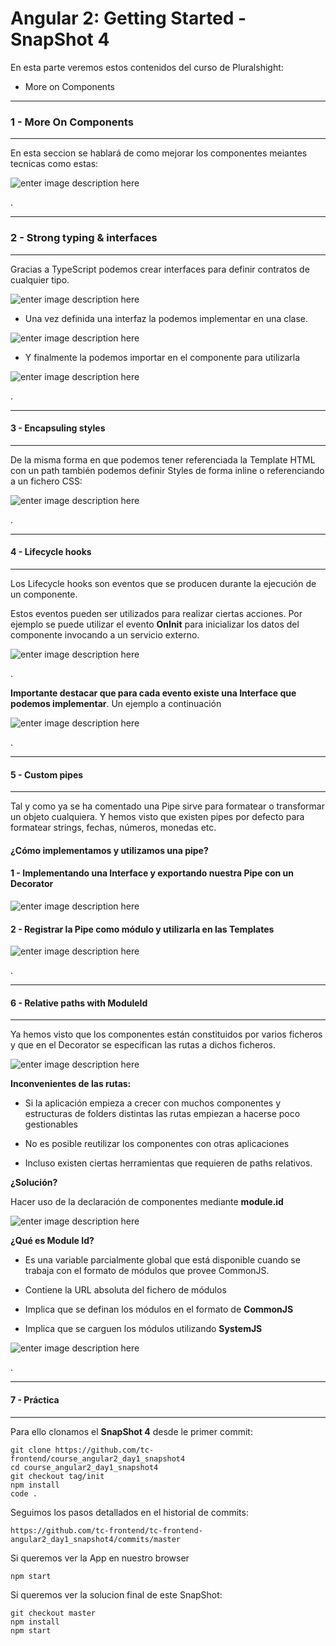 
Angular 2: Getting Started - SnapShot 4
===================
En esta parte veremos estos contenidos del curso de Pluralshight:

 - More on Components


----------


### 1 - More On Components


----------


En esta seccion se hablará de como mejorar los componentes meiantes tecnicas como estas:


![enter image description here](https://i.imgur.com/BhdivyV.png)


.


----------


### 2 - Strong typing & interfaces


----------


Gracias a TypeScript podemos crear interfaces para definir contratos de cualquier tipo. 


![enter image description here](https://i.imgur.com/L8M1m9P.jpg)


 - Una vez definida una interfaz la podemos implementar en una clase.


![enter image description here](https://i.imgur.com/b47MYf1.jpg)


 - Y finalmente la podemos importar en el componente para utilizarla


![enter image description here](https://i.imgur.com/39loDo8.jpg)


.



----------


#### 3 - Encapsuling styles


----------


De la misma forma en que podemos tener referenciada la Template HTML con un path también podemos definir Styles de forma inline o referenciando a un fichero CSS:



![enter image description here](https://i.imgur.com/PYWDZFR.jpg)


.



----------


#### 4 - Lifecycle hooks


----------


Los Lifecycle hooks son eventos que se producen durante la ejecución de un componente.


Estos eventos pueden ser utilizados para realizar ciertas acciones. Por ejemplo se puede utilizar el evento **OnInit** para inicializar los datos del componente invocando a un servicio externo.



![enter image description here](https://i.imgur.com/H02CwXS.jpg)


.


**Importante destacar que para cada evento existe una Interface que podemos implementar**. Un ejemplo a continuación


![enter image description here](https://i.imgur.com/Gj5hQNP.jpg)


.


----------


#### 5 - Custom pipes


----------


Tal y como ya se ha comentado una Pipe sirve para formatear o transformar un objeto cualquiera. Y hemos visto que existen pipes por defecto para formatear strings, fechas, números, monedas etc.


#### ¿Cómo implementamos y utilizamos una pipe?


#### 1 - Implementando una Interface y exportando nuestra Pipe con un Decorator


![enter image description here](https://i.imgur.com/WcZIChL.jpg)


#### 2 - Registrar la Pipe como módulo y utilizarla en las Templates


![enter image description here](https://i.imgur.com/JmFo7Ly.jpg)


. 



----------


#### 6 - Relative paths with ModuleId


----------


Ya hemos visto que los componentes están constituidos por varios ficheros y que en el Decorator se especifican las rutas a dichos ficheros.



![enter image description here](https://i.imgur.com/1Ez9uTE.jpg)



**Inconvenientes de las rutas:** 


 - Si la aplicación empieza a crecer con muchos componentes y estructuras de folders distintas las rutas empiezan a hacerse poco gestionables


 - No es posible reutilizar los componentes con otras aplicaciones


 - Incluso existen ciertas herramientas que requieren de paths relativos.


**¿Solución?**


Hacer uso de la declaración de componentes mediante **module.id**


![enter image description here](https://i.imgur.com/C7kqf7v.jpg)


**¿Qué es Module Id?**


 - Es una variable parcialmente global que está disponible cuando se trabaja con el formato de módulos que provee CommonJS.

 - Contiene la URL absoluta del fichero de módulos

 - Implica que se definan los módulos en el formato de **CommonJS**

 - Implica que se carguen los módulos utilizando **SystemJS**


![enter image description here](https://i.imgur.com/1yuUmFD.jpg)


.


----------


#### 7 - Práctica


----------




Para ello clonamos el **SnapShot 4** desde le primer commit:

    git clone https://github.com/tc-frontend/course_angular2_day1_snapshot4
    cd course_angular2_day1_snapshot4
    git checkout tag/init
    npm install
    code .
 
Seguimos los pasos detallados en el historial de commits:

    https://github.com/tc-frontend/tc-frontend-angular2_day1_snapshot4/commits/master   
  
Si queremos ver la App en nuestro browser

    npm start

Si queremos ver la solucion final de este SnapShot:

    git checkout master
    npm install
    npm start

